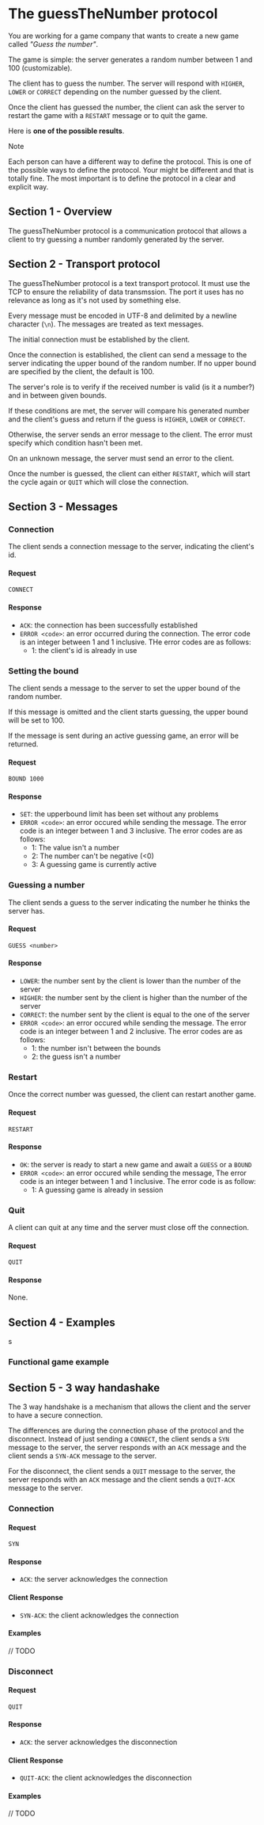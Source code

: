 # The guessTheNumber protocol

You are working for a game company that wants to create a new game called _"Guess the number"_.

The game is simple: the server generates a random number between 1 and 100 (customizable).

The client has to guess the number. The server will respond with `HIGHER`, `LOWER` or `CORRECT` depending on the number guessed by the client.

Once the client has guessed the number, the client can ask the server to restart the game with a `RESTART` message or to quit the game.

Here is **one of the possible results**.

> [!NOTE]
>
> Each person can have a different way to define the protocol. This is one of
> the possible ways to define the protocol. Your might be different and that is
> totally fine. The most important is to define the protocol in a clear and
> explicit way.

## Section 1 - Overview

The guessTheNumber protocol is a communication protocol that allows a client to try guessing a number randomly generated by the server.

## Section 2 - Transport protocol
The guessTheNumber protocol is a text transport protocol. It must use the TCP to ensure the reliability of data transmssion. The port it uses has no relevance as long as it's not used by something else.

Every message must be encoded in UTF-8 and delimited by a newline character
(`\n`). The messages are treated as text messages.

The initial connection must be established by the client.

Once the connection is established, the client can send a message to the server indicating the upper bound of the random number. If no upper bound are specified by the client, the default is 100.

The server's role is to verify if the received number is valid (is it a number?) and in between given bounds.

If these conditions are met, the server will compare his generated number and the client's guess and return if the guess is `HIGHER`, `LOWER` or `CORRECT`.

Otherwise, the server sends an error message to the client. The error must specify which condition hasn't been met.

On an unknown message, the server must send an error to the client.

Once the number is guessed, the client can either `RESTART`, which will start the cycle again or `QUIT` which will close the connection.

## Section 3 - Messages

### Connection

The client sends a connection message to the server, indicating the client's id.

#### Request

```text
CONNECT
```

#### Response

- `ACK`: the connection has been successfully established
- `ERROR <code>`: an error occurred during the connection. The error code is an integer between 1 and 1 inclusive. THe error codes are as follows:
    - 1: the client's id is already in use

### Setting the bound

The client sends a message to the server to set the upper bound of the random number.

If this message is omitted and the client starts guessing, the upper bound will be set to 100.

If the message is sent during an active guessing game, an error will be returned.

#### Request

```text
BOUND 1000
```

#### Response

- `SET`: the upperbound limit has been set without any problems
- `ERROR <code>`: an error occured while sending the message. The error code is an integer between 1 and 3 inclusive. The error codes are as follows:
    - 1: The value isn't a number
    - 2: The number can't be negative (<0)
    - 3: A guessing game is currently active
     
### Guessing a number

The client sends a guess to the server indicating the number he thinks the server has.

#### Request

```text
GUESS <number>
```

#### Response

- `LOWER`: the number sent by the client is lower than the number of the server
- `HIGHER`: the number sent by the client is higher than the number of the server
- `CORRECT`: the number sent by the client is equal to the one of the server
- `ERROR <code>`: an error occured while sending the message. The error code is an integer between 1 and 2 inclusive. The error codes are as follows:
    - 1: the number isn't between the bounds
    - 2: the guess isn't a number

### Restart

Once the correct number was guessed, the client can restart another game.

#### Request

```text
RESTART
```

#### Response

- `OK`: the server is ready to start a new game and await a `GUESS` or a `BOUND`
- `ERROR <code>`: an error occured while sending the message, The error code is an integer between 1 and 1 inclusive. The error code is as follow:
    - 1: A guessing game is already in session

### Quit

A client can quit at any time and the server must close off the connection.

#### Request

```text
QUIT
```

#### Response

None.

## Section 4 - Examples
s
### Functional game example


## Section 5 - 3 way handashake

The 3 way handshake is a mechanism that allows the client and the server to have a secure connection. 

The differences are during the connection phase of the protocol and the disconnect. Instead of just sending a `CONNECT`, the client sends a `SYN` message to the server, the server responds with an `ACK` message and the client sends a `SYN-ACK` message to the server.

For the disconnect, the client sends a `QUIT` message to the server, the server responds with an `ACK` message and the client sends a `QUIT-ACK` message to the server.

### Connection

#### Request

```text
SYN
```

#### Response

- `ACK`: the server acknowledges the connection

#### Client Response

- `SYN-ACK`: the client acknowledges the connection

#### Examples

// TODO

### Disconnect

#### Request

```text
QUIT
```

#### Response

- `ACK`: the server acknowledges the disconnection

#### Client Response

- `QUIT-ACK`: the client acknowledges the disconnection

#### Examples

// TODO